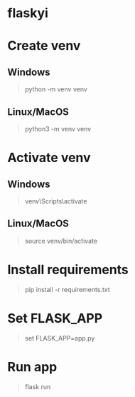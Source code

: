 # flaskyi

# Create **venv**
## Windows
 > python -m venv venv
## Linux/MacOS
 > python3 -m venv venv

# Activate **venv** 
## Windows
 > venv\Scripts\activate

## Linux/MacOS
 > source venv/bin/activate

# Install requirements
 > pip install -r requirements.txt

# Set FLASK_APP
 > set FLASK_APP=app.py

# Run app 
 > flask run
